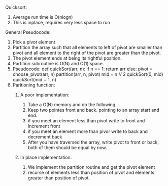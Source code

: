 Quicksort:
1. Average run time is O(nlogn)
2. This is inplace, requires very less space to run

General Pseudocode:
1. Pick a pivot element
2. Partition the array such that all elements to left of pivot are smaller than pivot and all element to the right of the pivot are greater than the pivot.
3. The pivot element ends at being its rightful position.
4. Partition subroutine is O(N) and O(1) space.
5. Pseudocode:
    def quickSort(arr, n):
        if n == 1:
        return arr 
        else:
           pivot = choose_pivot(arr, n)
           partition(arr, n, pivot)
           mid = n // 2
           quickSort(0, mid)
           quickSort(mid + 1, n)
6. Paritioning function:
    1. A poor implementation:
        1. Take a O(N) memory and do the following.
        2. Keep two pointes front and back. pointing to an array start and end.
        3. if you meet an element less than pivot write to front and increment front
        4. if you meet an element more than pivor write to back and decrement back
        5. After you have traversed the array, write pivot to front or back, both of them should be equal by now.
        
    2. In place implementation:
        1. We implement the partition routine and get the pivot element
        2. recurse of elements less than position of pivot and elements greater than position of pivot.
